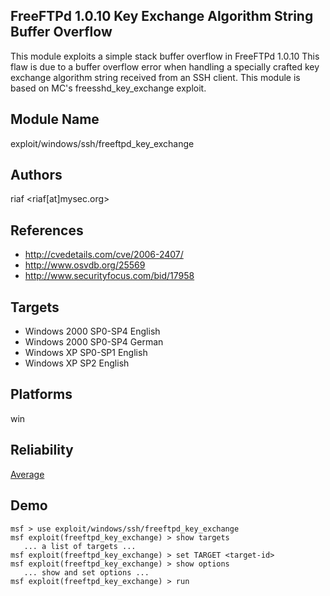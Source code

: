 ## FreeFTPd 1.0.10 Key Exchange Algorithm String Buffer Overflow

This module exploits a simple stack buffer overflow in 
FreeFTPd 1.0.10 This flaw is due to a buffer overflow error 
when handling a specially crafted key exchange algorithm 
string received from an SSH client. This module is based on 
MC's freesshd_key_exchange exploit.


## Module Name
exploit/windows/ssh/freeftpd_key_exchange

## Authors
riaf <riaf[at]mysec.org>


## References
* http://cvedetails.com/cve/2006-2407/
* http://www.osvdb.org/25569
* http://www.securityfocus.com/bid/17958



## Targets
* Windows 2000 SP0-SP4 English
* Windows 2000 SP0-SP4 German
* Windows XP SP0-SP1 English
* Windows XP SP2 English


## Platforms
win

## Reliability
[Average](https://github.com/rapid7/metasploit-framework/wiki/Exploit-Ranking)

## Demo

```
msf > use exploit/windows/ssh/freeftpd_key_exchange
msf exploit(freeftpd_key_exchange) > show targets
   ... a list of targets ...
msf exploit(freeftpd_key_exchange) > set TARGET <target-id>
msf exploit(freeftpd_key_exchange) > show options
   ... show and set options ...
msf exploit(freeftpd_key_exchange) > run
```
    
    